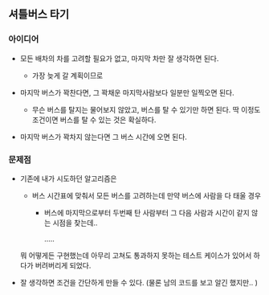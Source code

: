 ## 셔틀버스 타기

### 아이디어

- 모든 배차의 차를 고려할 필요가 없고, 마지막 차만 잘 생각하면 된다.

  - 가장 늦게 갈 계획이므로

- 마지막 버스가 꽉찬다면, 그 꽉채운 마지막사람보다 일분만 일찍오면 된다.

  - 무슨 버스를 탈지는 물어보지 않았고, 버스를 탈 수 있기만 하면 된다. 딱 이정도 조건이면 버스를 탈 수 있는 것은 확실하다.

- 마지막 버스가 꽉차지 않는다면 그 버스 시간에 오면 된다.

### 문제점

- 기존에 내가 시도하던 알고리즘은

  - 버스 시간표에 맞춰서 모든 버스를 고려하는데
    만약 버스에 사람을 다 태울 경우

    - 버스에 마지막으로부터 두번째 탄 사람부터
      그 다음 사람과 시간이 같지 않는 시점을 찾는데..

      .....

  뭐 어떻게든 구현했는데 아무리 고쳐도 통과하지 못하는 테스트 케이스가 있어서
  하다가 버려버리게 되었다.

- 잘 생각하면 조건을 간단하게 만들 수 있다.
  (물론 남의 코드를 보고 알긴 했지만.. )
